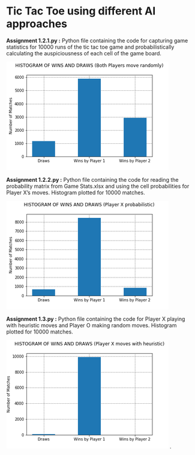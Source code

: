 # Tic Tac Toe using different AI approaches

**Assignment 1.2.1.py :** 
Python file containing the code for capturing game statistics for 10000 runs of the tic tac toe game and probabilistically calculating the auspiciousness of each cell of the game board. 

![alt_text](https://github.com/TDeepanshPandey/Tic_Tac_Toe_Using_AI/blob/master/1.2.1%20Histogram%20(Players%20move%20randomly).png)


**Assignment 1.2.2.py :**
Python file containing the code for reading the probability matrix from Game Stats.xlsx and using the cell probabilities for Player X’s moves. Histogram plotted for 10000 matches.

![alt_text](https://github.com/TDeepanshPandey/Tic_Tac_Toe_Using_AI/blob/master/1.2.2%20Histogram%20(Player%20X%20probabilistic%2C%20Player%20O%20random).png)

**Assignment 1.3.py :** 
Python file containing the code for Player X playing with heuristic moves and Player O making random moves. Histogram plotted for 10000 matches. 

![alt_text](https://github.com/TDeepanshPandey/Tic_Tac_Toe_Using_AI/blob/master/1.3%20Histogram%20(Player%20X%20heuristic%2C%20Player%20O%20random).png)
.

